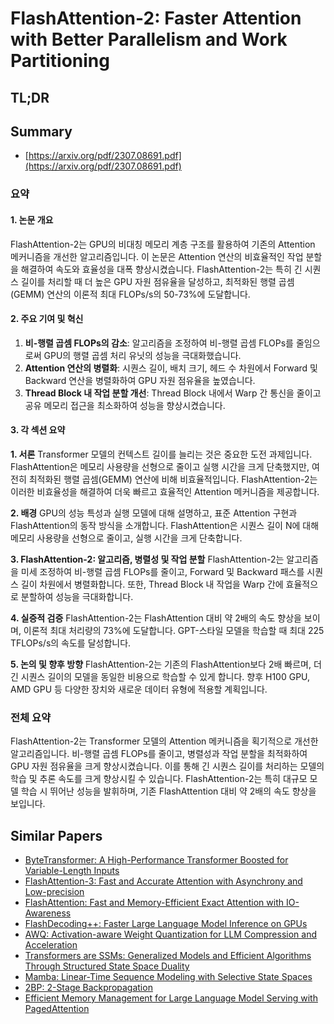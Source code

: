# FlashAttention-2: Faster Attention with Better Parallelism and Work Partitioning
## TL;DR
## Summary
- [https://arxiv.org/pdf/2307.08691.pdf](https://arxiv.org/pdf/2307.08691.pdf)

### 요약

#### 1. 논문 개요
FlashAttention-2는 GPU의 비대칭 메모리 계층 구조를 활용하여 기존의 Attention 메커니즘을 개선한 알고리즘입니다. 이 논문은 Attention 연산의 비효율적인 작업 분할을 해결하여 속도와 효율성을 대폭 향상시켰습니다. FlashAttention-2는 특히 긴 시퀀스 길이를 처리할 때 더 높은 GPU 자원 점유율을 달성하고, 최적화된 행렬 곱셈(GEMM) 연산의 이론적 최대 FLOPs/s의 50-73%에 도달합니다.

#### 2. 주요 기여 및 혁신
1. **비-행렬 곱셈 FLOPs의 감소**: 알고리즘을 조정하여 비-행렬 곱셈 FLOPs를 줄임으로써 GPU의 행렬 곱셈 처리 유닛의 성능을 극대화했습니다.
2. **Attention 연산의 병렬화**: 시퀀스 길이, 배치 크기, 헤드 수 차원에서 Forward 및 Backward 연산을 병렬화하여 GPU 자원 점유율을 높였습니다.
3. **Thread Block 내 작업 분할 개선**: Thread Block 내에서 Warp 간 통신을 줄이고 공유 메모리 접근을 최소화하여 성능을 향상시켰습니다.

#### 3. 각 섹션 요약

**1. 서론**
Transformer 모델의 컨텍스트 길이를 늘리는 것은 중요한 도전 과제입니다. FlashAttention은 메모리 사용량을 선형으로 줄이고 실행 시간을 크게 단축했지만, 여전히 최적화된 행렬 곱셈(GEMM) 연산에 비해 비효율적입니다. FlashAttention-2는 이러한 비효율성을 해결하여 더욱 빠르고 효율적인 Attention 메커니즘을 제공합니다.

**2. 배경**
GPU의 성능 특성과 실행 모델에 대해 설명하고, 표준 Attention 구현과 FlashAttention의 동작 방식을 소개합니다. FlashAttention은 시퀀스 길이 N에 대해 메모리 사용량을 선형으로 줄이고, 실행 시간을 크게 단축합니다.

**3. FlashAttention-2: 알고리즘, 병렬성 및 작업 분할**
FlashAttention-2는 알고리즘을 미세 조정하여 비-행렬 곱셈 FLOPs를 줄이고, Forward 및 Backward 패스를 시퀀스 길이 차원에서 병렬화합니다. 또한, Thread Block 내 작업을 Warp 간에 효율적으로 분할하여 성능을 극대화합니다.

**4. 실증적 검증**
FlashAttention-2는 FlashAttention 대비 약 2배의 속도 향상을 보이며, 이론적 최대 처리량의 73%에 도달합니다. GPT-스타일 모델을 학습할 때 최대 225 TFLOPs/s의 속도를 달성합니다.

**5. 논의 및 향후 방향**
FlashAttention-2는 기존의 FlashAttention보다 2배 빠르며, 더 긴 시퀀스 길이의 모델을 동일한 비용으로 학습할 수 있게 합니다. 향후 H100 GPU, AMD GPU 등 다양한 장치와 새로운 데이터 유형에 적용할 계획입니다.

### 전체 요약
FlashAttention-2는 Transformer 모델의 Attention 메커니즘을 획기적으로 개선한 알고리즘입니다. 비-행렬 곱셈 FLOPs를 줄이고, 병렬성과 작업 분할을 최적화하여 GPU 자원 점유율을 크게 향상시켰습니다. 이를 통해 긴 시퀀스 길이를 처리하는 모델의 학습 및 추론 속도를 크게 향상시킬 수 있습니다. FlashAttention-2는 특히 대규모 모델 학습 시 뛰어난 성능을 발휘하며, 기존 FlashAttention 대비 약 2배의 속도 향상을 보입니다.

## Similar Papers
- [ByteTransformer: A High-Performance Transformer Boosted for Variable-Length Inputs](2210.03052.md)
- [FlashAttention-3: Fast and Accurate Attention with Asynchrony and Low-precision](2407.08608.md)
- [FlashAttention: Fast and Memory-Efficient Exact Attention with IO-Awareness](2205.14135.md)
- [FlashDecoding++: Faster Large Language Model Inference on GPUs](2311.01282.md)
- [AWQ: Activation-aware Weight Quantization for LLM Compression and Acceleration](2306.00978.md)
- [Transformers are SSMs: Generalized Models and Efficient Algorithms Through Structured State Space Duality](2405.21060.md)
- [Mamba: Linear-Time Sequence Modeling with Selective State Spaces](2312.00752.md)
- [2BP: 2-Stage Backpropagation](2405.18047.md)
- [Efficient Memory Management for Large Language Model Serving with PagedAttention](2309.06180.md)
